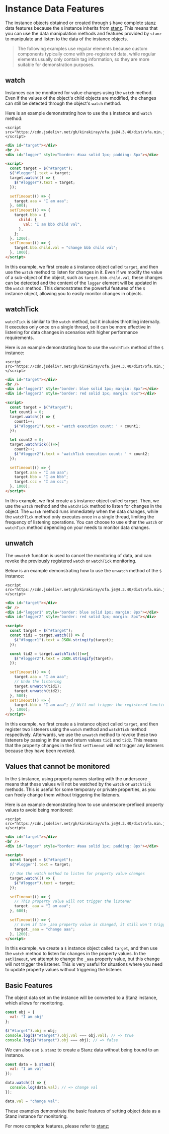 # Instance Data Features

The instance objects obtained or created through `$` have complete [stanz](https://github.com/kirakiray/stanz) data features because the `$` instance inherits from [stanz](https://github.com/kirakiray/stanz). This means that you can use the data manipulation methods and features provided by `stanz` to manipulate and listen to the data of the instance objects.

> The following examples use regular elements because custom components typically come with pre-registered data, while regular elements usually only contain tag information, so they are more suitable for demonstration purposes.

## watch

Instances can be monitored for value changes using the `watch` method. Even if the values of the object's child objects are modified, the changes can still be detected through the object's `watch` method.

Here is an example demonstrating how to use the `$` instance and `watch` method:

<html-viewer>

```
<script src="https://cdn.jsdelivr.net/gh/kirakiray/ofa.js@4.3.40/dist/ofa.min.js"></script>
```

```html
<div id="target"></div>
<br />
<div id="logger" style="border: #aaa solid 1px; padding: 8px"></div>

<script>
  const target = $("#target");
  $("#logger").text = target;
  target.watch(() => {
    $("#logger").text = target;
  });

  setTimeout(() => {
    target.aaa = "I am aaa";
  }, 600);
  setTimeout(() => {
    target.bbb = {
      child: {
        val: "I am bbb child val",
      },
    };
  }, 1200);
  setTimeout(() => {
    target.bbb.child.val = "change bbb child val";
  }, 1800);
</script>
```

</html-viewer>

In this example, we first create a `$` instance object called `target`, and then use the `watch` method to listen for changes in it. Even if we modify the value of a sub-object of the object, such as `target.bbb.child.val`, these changes can be detected and the content of the `logger` element will be updated in the `watch` method. This demonstrates the powerful features of the `$` instance object, allowing you to easily monitor changes in objects.

## watchTick

`watchTick` is similar to the `watch` method, but it includes throttling internally. It executes only once on a single thread, so it can be more effective in listening for data changes in scenarios with higher performance requirements.

Here is an example demonstrating how to use the `watchTick` method of the `$` instance:

<html-viewer>

```
<script src="https://cdn.jsdelivr.net/gh/kirakiray/ofa.js@4.3.40/dist/ofa.min.js"></script>
```

```html
<div id="target"></div>
<br />
<div id="logger1" style="border: blue solid 1px; margin: 8px"></div>
<div id="logger2" style="border: red solid 1px; margin: 8px"></div>

<script>
  const target = $("#target");
  let count1 = 0;
  target.watch(() => {
    count1++;
    $("#logger1").text = 'watch execution count: ' + count1;
  });

  let count2 = 0;
  target.watchTick(()=>{
    count2++;
    $("#logger2").text = 'watchTick execution count: ' + count2;
  });

  setTimeout(() => {
    target.aaa = "I am aaa";
    target.bbb = "I am bbb";
    target.ccc = "I am ccc";
  }, 1000);
</script>
```

</html-viewer>

In this example, we first create a `$` instance object called `target`. Then, we use the `watch` method and the `watchTick` method to listen for changes in the object. The `watch` method runs immediately when the data changes, while the `watchTick` method only executes once in a single thread, limiting the frequency of listening operations. You can choose to use either the `watch` or `watchTick` method depending on your needs to monitor data changes.

## unwatch

The `unwatch` function is used to cancel the monitoring of data, and can revoke the previously registered `watch` or `watchTick` monitoring.

Below is an example demonstrating how to use the `unwatch` method of the `$` instance:

<html-viewer>

```
<script src="https://cdn.jsdelivr.net/gh/kirakiray/ofa.js@4.3.40/dist/ofa.min.js"></script>
```

```html
<div id="target"></div>
<br />
<div id="logger1" style="border: blue solid 1px; margin: 8px"></div>
<div id="logger2" style="border: red solid 1px; margin: 8px"></div>

<script>
  const target = $("#target");
  const tid1 = target.watch(() => {
    $("#logger1").text = JSON.stringify(target);
  });

  const tid2 = target.watchTick(()=>{
    $("#logger2").text = JSON.stringify(target);
  });

  setTimeout(() => {
    target.aaa = "I am aaa";
    // Undo the listening
    target.unwatch(tid1);
    target.unwatch(tid2);
  }, 500);
  setTimeout(() => {
    target.bbb = "I am aaa"; // Will not trigger the registered functions above, because the listening has been revoked
  }, 1000);
</script>
```

</html-viewer>

In this example, we first create a `$` instance object called `target`, and then register two listeners using the `watch` method and `watchTick` method respectively. Afterwards, we use the `unwatch` method to revoke these two listeners by passing in the saved return values `tid1` and `tid2`. This means that the property changes in the first `setTimeout` will not trigger any listeners because they have been revoked.

## Values that cannot be monitored

In the `$` instance, using property names starting with the underscore `_` means that these values will not be watched by the `watch` or `watchTick` methods. This is useful for some temporary or private properties, as you can freely change them without triggering the listeners.

Here is an example demonstrating how to use underscore-prefixed property values to avoid being monitored:

<html-viewer>

```
<script src="https://cdn.jsdelivr.net/gh/kirakiray/ofa.js@4.3.40/dist/ofa.min.js"></script>
```

```html
<div id="target"></div>
<br />
<div id="logger" style="border: #aaa solid 1px; padding: 8px"></div>

<script>
  const target = $("#target");
  $("#logger").text = target;

  // Use the watch method to listen for property value changes
  target.watch(() => {
    $("#logger").text = target;
  });

  setTimeout(() => {
    // This property value will not trigger the listener
    target._aaa = "I am aaa";
  }, 600);

  setTimeout(() => {
    // Even if the _aaa property value is changed, it still won't trigger the listener
    target._aaa = "change aaa";
  }, 1200);
</script>
```

</html-viewer>

In this example, we create a `$` instance object called `target`, and then use the `watch` method to listen for changes in the property values. In the `setTimeout`, we attempt to change the `_aaa` property value, but this change will not trigger the listener. This is very useful for situations where you need to update property values without triggering the listener.

## Basic Features

The object data set on the instance will be converted to a Stanz instance, which allows for monitoring.

```javascript
const obj = {
  val: "I am obj"
};

$("#target").obj = obj;
console.log($("#target").obj.val === obj.val); // => true
console.log($("#target").obj === obj); // => false
```

We can also use `$.stanz` to create a Stanz data without being bound to an instance.

```javascript
const data = $.stanz({
  val: "I am val"
});

data.watch(() => {
  console.log(data.val); // => change val
});

data.val = "change val";
```

These examples demonstrate the basic features of setting object data as a Stanz instance for monitoring.

For more complete features, please refer to [stanz](https://github.com/kirakiray/stanz);
